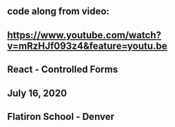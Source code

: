 ## code along from video:
## https://www.youtube.com/watch?v=mRzHJf093z4&feature=youtu.be
## React - Controlled Forms
## July 16, 2020
## Flatiron School - Denver
